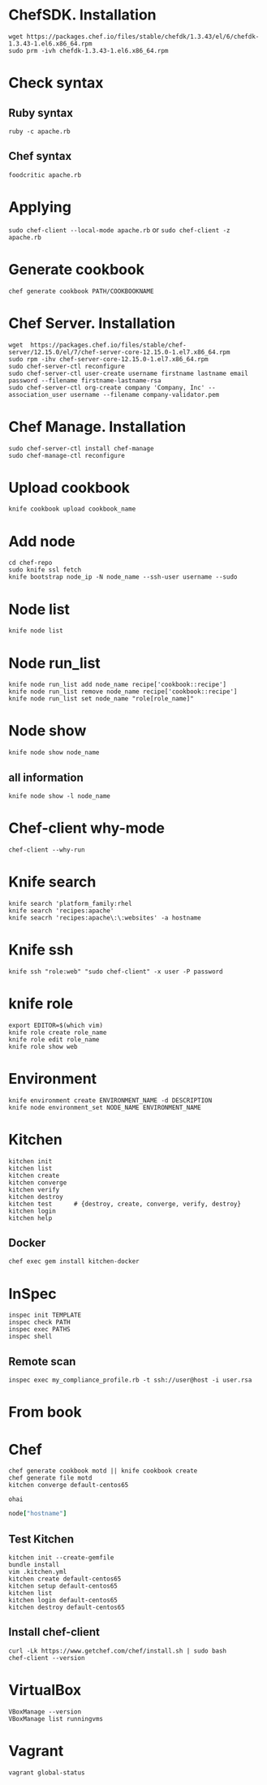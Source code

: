 # ChefSDK. Installation
```
wget https://packages.chef.io/files/stable/chefdk/1.3.43/el/6/chefdk-1.3.43-1.el6.x86_64.rpm
sudo prm -ivh chefdk-1.3.43-1.el6.x86_64.rpm
```
# Check syntax

## Ruby syntax
`ruby -c apache.rb`

## Chef syntax
`foodcritic apache.rb`

# Applying
`sudo chef-client --local-mode apache.rb`
or
`sudo chef-client -z apache.rb`

# Generate cookbook
`chef generate cookbook PATH/COOKBOOKNAME`

# Chef Server. Installation
```
wget  https://packages.chef.io/files/stable/chef-server/12.15.0/el/7/chef-server-core-12.15.0-1.el7.x86_64.rpm
sudo rpm -ihv chef-server-core-12.15.0-1.el7.x86_64.rpm
sudo chef-server-ctl reconfigure
sudo chef-server-ctl user-create username firstname lastname email password --filename firstname-lastname-rsa
sudo chef-server-ctl org-create company 'Company, Inc' --association_user username --filename company-validator.pem
```

# Chef Manage. Installation
```
sudo chef-server-ctl install chef-manage
sudo chef-manage-ctl reconfigure
```

# Upload cookbook
`knife cookbook upload cookbook_name`

# Add node
```
cd chef-repo
sudo knife ssl fetch
knife bootstrap node_ip -N node_name --ssh-user username --sudo
```
# Node list
`knife node list`

# Node run_list
```
knife node run_list add node_name recipe['cookbook::recipe']
knife node run_list remove node_name recipe['cookbook::recipe']
knife node run_list set node_name "role[role_name]"
```

# Node show
`knife node show node_name`
## all information
`knife node show -l node_name`

# Chef-client why-mode
`chef-client --why-run`
# Knife search
```
knife search 'platform_family:rhel
knife search 'recipes:apache'
knife seacrh 'recipes:apache\:\:websites' -a hostname
```
# Knife ssh
`knife ssh "role:web" "sudo chef-client" -x user -P password`

# knife role
```
export EDITOR=$(which vim)
knife role create role_name
knife role edit role_name
knife role show web
```

# Environment
```
knife environment create ENVIRONMENT_NAME -d DESCRIPTION
knife node environment_set NODE_NAME ENVIRONMENT_NAME
```

# Kitchen
```
kitchen init
kitchen list
kitchen create
kitchen converge
kitchen verify
kitchen destroy
kitchen test      # {destroy, create, converge, verify, destroy}
kitchen login
kitchen help
```

## Docker
`chef exec gem install kitchen-docker`

# InSpec
```
inspec init TEMPLATE
inspec check PATH
inspec exec PATHS
inspec shell
```

## Remote scan
```
inspec exec my_compliance_profile.rb -t ssh://user@host -i user.rsa
```
# From book
# Chef
```
chef generate cookbook motd || knife cookbook create
chef generate file motd
kitchen converge default-centos65
```
```
ohai
```
```ruby
node["hostname"]
```

## Test Kitchen
```
kitchen init --create-gemfile
bundle install
vim .kitchen.yml
kitchen create default-centos65
kitchen setup default-centos65
kitchen list
kitchen login default-centos65
kitchen destroy default-centos65 
```
## Install chef-client
```
curl -Lk https://www.getchef.com/chef/install.sh | sudo bash
chef-client --version
```

# VirtualBox
```
VBoxManage --version
VBoxManage list runningvms
```

# Vagrant
```
vagrant global-status
```
